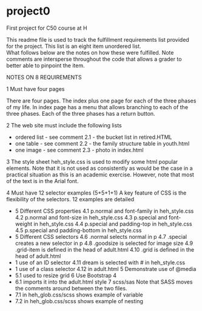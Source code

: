 # project0
First project for C50 course at H

This readme file is used to track the fulfillment requirements list
provided for the project.  This list is an eight item unordered list.  
What follows below are the notes on how these were fulfilled.  Note
comments are intersperse throughout the code that allows a grader to
better able to pinpoint the item.

NOTES ON 8 REQUIREMENTS

1 Must have four pages

There are four pages.  The index plus one page for each of the three phases
of my life.  In index page has a menu that allows branching to each of the three
phases.  Each of the three phases has a return button.

2  The web site must include the following lists
-  ordered list - see comment 2.1  - the bucket list in retired.HTML
-  one table  -  see comment 2.2 - the family structure table in youth.html
-  one image -  see comment 2.3 - photo in index.html

3 The style sheet heh_style.css is used to modify some html popular  elements.  Note that it is  not used as consistently as would be the case in a practical situation as this
is an academic exercise. However, note that most of the text is in the Arial font.

4 Must have 12 selector examples (5+5+1+1)
A key feature of CSS is the flexibility of the  selectors. 12 examples are detailed
- 5 Different CSS properties
    4.1 p.normal and font-family in heh_style.css
    4.2 p.normal and font-size in heh_style.css
    4.3 p.special and font-weight  in heh_style.css
    4.4 p.special and padding-top in heh_style.css
    4.5 p.special and padding-bottom in heh_style.css
- 5 Different CSS selectors
    4.6 .normal selects normal in p
    4.7 .special creates a new selector in p
    4.8 .goodsize is selected for image size
    4.9 .grid-item is defined in the head of adult.html
    4.10 .grid  is defined in the head of adult.html
- 1 use of an  ID selector
    4.11 dream is selected with # in heh_style.css
- 1 use of a class selector
    4.12  in adult.html
5  Demonstrate use of @media
- 5.1  used to resize grid
6  Use Bootstrap 4
- 6.1 imports it into the adult.html style
7 scss/sas
Note that SASS moves the comments around between the two files.  
- 7.1 in heh_glob.css/scss shows example of variable
- 7.2 in heh_glob.css/scss shows example of nesting

